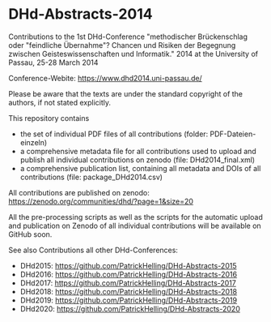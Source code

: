 # DHd-Abstracts-2014

Contributions to the 1st DHd-Conference "methodischer Brückenschlag oder "feindliche Übernahme"? Chancen und Risiken der Begegnung zwischen Geisteswissenschaften und Informatik." 2014 at the University of Passau, 25-28 March 2014

Conference-Webite: https://www.dhd2014.uni-passau.de/

Please be aware that the texts are under the standard copyright of the authors, if not stated explicitly.

This repository contains 
- the set of individual PDF files of all contributions (folder: PDF-Dateien-einzeln)
- a comprehensive metadata file for all contributions used to upload and publish all individual contributions on zenodo (file: DHd2014_final.xml)
- a comprehensive publication list, containing all metadata and DOIs of all contributions (file: package_DHd2014.csv)

All contributions are published on zenodo: https://zenodo.org/communities/dhd/?page=1&size=20

All the pre-processing scripts as well as the scripts for the automatic upload and publication on Zenodo of all individual contributions will be available on GitHub soon.

See also Contributions all other DHd-Conferences:
- DHd2015: https://github.com/PatrickHelling/DHd-Abstracts-2015
- DHd2016: https://github.com/PatrickHelling/DHd-Abstracts-2016
- DHd2017: https://github.com/PatrickHelling/DHd-Abstracts-2017
- DHd2018: https://github.com/PatrickHelling/DHd-Abstracts-2018
- DHd2019: https://github.com/PatrickHelling/DHd-Abstracts-2019
- DHd2020: https://github.com/PatrickHelling/DHd-Abstracts-2020

